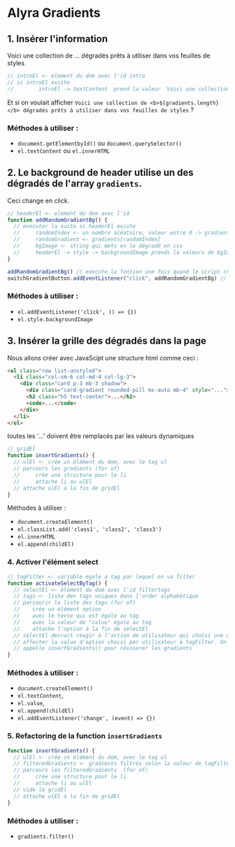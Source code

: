 # Alyra Gradients

## 1. Insérer l'information

Voici une collection de ... dégradés prêts à utiliser dans vos feuilles de styles

```javascript
// introEl <- element du dom avec l'id intro
// si introEl existe
//        introEl -> textContent  prend la valeur `Voici une collection de ${gradients.length} ...`
```

Et si on voulait afficher `Voici une collection de <b>${gradients.length}</b> dégradés prêts à utiliser dans vos feuilles de styles` ?

### Méthodes à utiliser :

- `document.getElementbyId()` ou `document.querySelector()`
- `el.textContent` ou `el.innerHTML`

## 2. Le background de header utilise un des dégradés de l'array `gradients`.

Ceci change en click.

```javascript
// headerEl <- element du dom avec l'id
function addRandomGradientBg() {
  // executer la suite si headerEl existe
  //     randomIndex <- un nombre aléatoire, valeur entre 0 -> gradients.length - 1
  //     randomGradient <- gradients[randomIndex]
  //     bgImage <- string qui mets en le dégradé en css
  //     headerEl -> style -> backgroundImage prends la valeurs de bgImage
}

addRandomGradientBg() // execute la fontion une fois quand le script charge
switchGradientButton.addEventListener("click", addRandomGradientBg) // execute la fonction en click
```

### Méthodes à utiliser :

- `el.addEventListener('click', () => {})`
- `el.style.backgroundImage`

## 3. Insérer la grille des dégradés dans la page

Nous allons créer avec JavaScipt une structure html comme ceci :

```html
<ul class="row list-unstyled">
  <li class="col-sm-6 col-md-4 col-lg-3">
    <div class="card p-3 mb-3 shadow">
      <div class="card-gradient rounded-pill mx-auto mb-4" style="..."></div>
      <h2 class="h5 text-center">...</h2>
      <code>...</code>
    </div>
  </li>
</ul>
```

toutes les '...' doivent être remplacés par les valeurs dynamiques

```javascript
// gridEl
function insertGradients() {
  // ulEl <- crée un élément du dom, avec le tag ul
  // parcours les gradients (for of)
  //     crée une structure pour le li
  //     attache li au ulEl
  // attache ulEl à la fin de gridEl
}
```

Méthodes à utiliser :

- `document.createElement()`
- `el.classList.add('class1', 'class2', 'class3')`
- `el.innerHTML`
- `el.append(childEl)`

### 4. Activer l'élément select

```javascript
// tagFilter <- variable égale a tag par lequel on va filter
function activateSelectByTag() {
  // selectEl <- élément du dom avec l'id filtertags
  // tags <- liste des tags uniques dans l'order alphabétique
  // parcourir la liste des tags (for of)
  //    crée un élément option
  //    avec le texte qui est égale au tag
  //    avec la valeur de "value" égale au tag
  //    attache l'option à la fin de selectEl
  // selectEl devrait réagir à l'action de utilisateur qui choisi une nouvelle valeur (change)
  // affecter la value d'option choisi par utilisateur à tagFilter. On a accès à cette inforamtion via event.currentTarget.value
  // appelle insertGradients() pour réinserer les gradients
}
```

### Méthodes à utiliser :

- `document.createElement()`
- `el.textContent`,
- `el.value`,
- `el.append(childEl)`
- `el.addEventListener('change', (event) => {})`

### 5. Refactoring de la function `insertGradients`

```javascript
function insertGradients() {
  // ulEl <- crée un élément du dom, avec le tag ul
  // filteredGradients <- gradients filtrés selon la valeur de tagFilter
  // parcours les filteredGradients  (for of)
  //     crée une structure pour le li
  //     attache li au ulEl
  // vide le gridEl
  // attache ulEl à la fin de gridEl
}
```

### Méthodes à utiliser :

- `gradients.filter()`

